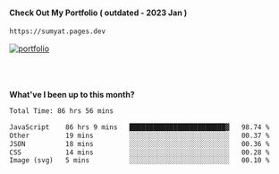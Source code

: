 #### Check Out My Portfolio ( outdated - 2023 Jan ) 
````bash
https://sumyat.pages.dev
````

<a href='https://sumyat.pages.dev/'>
    <img src='https://github.com/sumyat-aung/sumyat-aung/assets/108873224/c9b4f2be-c585-4dd3-84e1-692c3854a6d8' alt='portfolio' align='center' />
</a>


<br />
<br />


<br />
<br />

**What've I been up to this month?**

<!--START_SECTION:waka-->

```txt
Total Time: 86 hrs 56 mins

JavaScript    86 hrs 9 mins   ████████████████████████▓   98.74 %
Other         19 mins         ░░░░░░░░░░░░░░░░░░░░░░░░░   00.37 %
JSON          18 mins         ░░░░░░░░░░░░░░░░░░░░░░░░░   00.36 %
CSS           14 mins         ░░░░░░░░░░░░░░░░░░░░░░░░░   00.28 %
Image (svg)   5 mins          ░░░░░░░░░░░░░░░░░░░░░░░░░   00.10 %
```

<!--END_SECTION:waka-->




